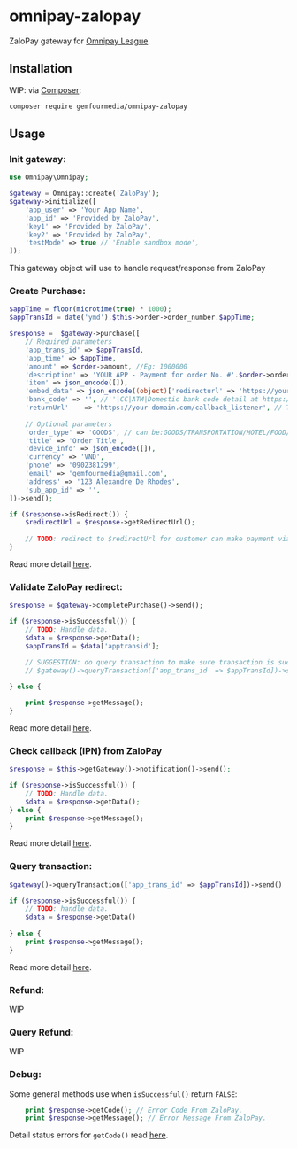 # omnipay-zalopay
ZaloPay gateway for [Omnipay League](https://github.com/thephpleague/omnipay).

## Installation

WIP: via [Composer](https://getcomposer.org):

```bash
composer require gemfourmedia/omnipay-zalopay
```
## Usage

### Init gateway:

```php
use Omnipay\Omnipay;

$gateway = Omnipay::create('ZaloPay');
$gateway->initialize([
    'app_user' => 'Your App Name',
    'app_id' => 'Provided by ZaloPay',
    'key1' => 'Provided by ZaloPay',
    'key2' => 'Provided by ZaloPay',
    'testMode' => true // 'Enable sandbox mode',
]);
```

This gateway object will use to handle request/response from ZaloPay

### Create Purchase:

```php
$appTime = floor(microtime(true) * 1000);
$appTransId = date('ymd').$this->order->order_number.$appTime;

$response =  $gateway->purchase([
    // Required parameters
    'app_trans_id' => $appTransId,
    'app_time' => $appTime,
    'amount' => $order->amount, //Eg: 1000000
    'description' => 'YOUR APP - Payment for order No. #'.$order->order_number,
    'item' => json_encode([]),
    'embed_data' => json_encode((object)['redirecturl' => 'https://your-domain.com/callback_url']),
    'bank_code' => '', //''|CC|ATM|Domestic bank code detail at https://docs.zalopay.vn/v2/docs/gateway/api.html#mo-ta_dac-ta-api
    'returnUrl'    => 'https://your-domain.com/callback_listener', // This will assign to callback_url is use by ZaloPay
    
    // Optional parameters
    'order_type' => 'GOODS', // can be:GOODS/TRANSPORTATION/HOTEL/FOOD/TELCARD/BILLING
    'title' => 'Order Title',
    'device_info' => json_encode([]),
    'currency' => 'VND',
    'phone' => '0902381299',
    'email' => 'gemfourmedia@gmail.com',
    'address' => '123 Alexandre De Rhodes',
    'sub_app_id' => '',
])->send();

if ($response->isRedirect()) {
    $redirectUrl = $response->getRedirectUrl();
    
    // TODO: redirect to $redirectUrl for customer can make payment via ZaloPay
}
```

Read more detail [here](https://docs.zalopay.vn/v2/general/overview.html#tao-don-hang_thong-tin-don-hang).

### Validate ZaloPay redirect:

```php
$response = $gateway->completePurchase()->send();

if ($response->isSuccessful()) {
    // TODO: Handle data.
    $data = $response->getData();
    $appTransId = $data['apptransid'];

    // SUGGESTION: do query transaction to make sure transaction is successful:
    // $gateway()->queryTransaction(['app_trans_id' => $appTransId])->send()
    
} else {

    print $response->getMessage();
}
```

Read more detail [here](https://docs.zalopay.vn/v2/docs/gateway/api.html#redirect).

### Check callback (IPN) from ZaloPay

```php
$response = $this->getGateway()->notification()->send();

if ($response->isSuccessful()) {
	// TODO: Handle data.
	$data = $response->getData();
} else {
	print $response->getMessage();
}

```

Read more detail [here](https://docs.zalopay.vn/v2/general/overview.html#callback_dac-ta-api).

### Query transaction:

```php
$gateway()->queryTransaction(['app_trans_id' => $appTransId])->send()

if ($response->isSuccessful()) {
    // TODO: handle data.
    $data = $response->getData()
    
} else {
    print $response->getMessage();
}
```

Read more detail [here](https://docs.zalopay.vn/v2/general/overview.html#truy-van-trang-thai-thanh-toan-cua-don-hang_dac-ta-api_du-lieu-truyen-vao-api).

### Refund:

WIP

### Query Refund:

WIP

### Debug:

Some general methods use when `isSuccessful()` return `FALSE`:

```php
    print $response->getCode(); // Error Code From ZaloPay.
    print $response->getMessage(); // Error Message From ZaloPay.
```

Detail status errors for `getCode()` read [here](https://docs.zalopay.vn/v2/general/errors.html).
